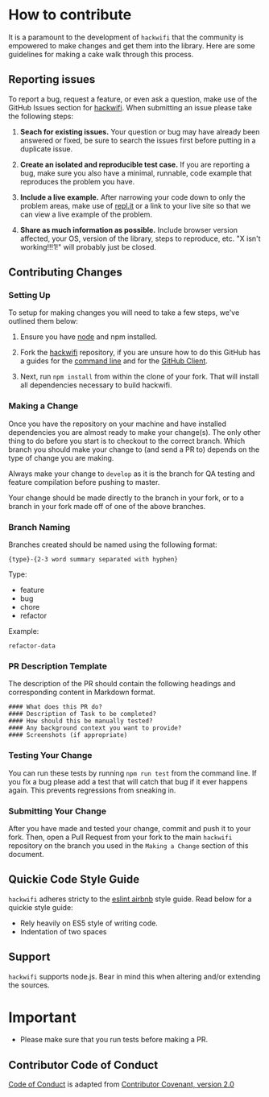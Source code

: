 # How to contribute

It is a paramount to the development of `hackwifi` that the community is empowered to make changes and get them into the library. Here are some guidelines for making a cake walk through this process.

## Reporting issues

To report a bug, request a feature, or even ask a question, make use of the GitHub Issues
section for [hackwifi][issues]. When submitting an issue please take the following steps:

1. **Seach for existing issues.** Your question or bug may have already been answered or fixed, be sure to search the issues first before putting in a duplicate issue.

2. **Create an isolated and reproducible test case.** If you are reporting a bug, make sure you also have a minimal, runnable, code example that reproduces the problem you have.

3. **Include a live example.** After narrowing your code down to only the problem areas, make use of [repl.it][repl] or a link to your live site so that we can view a live example of the problem.

4. **Share as much information as possible.** Include browser version affected, your OS, version of
   the library, steps to reproduce, etc. "X isn't working!!!1!" will probably just be closed.

## Contributing Changes

### Setting Up

To setup for making changes you will need to take a few steps, we've outlined them below:

1. Ensure you have [node][node] and npm installed.

2. Fork the [hackwifi][hackwifi] repository, if you are unsure how to do this GitHub has a guides for the [command line][fork-repo] and for the [GitHub Client][fork-client].

3. Next, run `npm install` from within the clone of your fork. That will install all dependencies necessary to build hackwifi.

### Making a Change

Once you have the repository on your machine and have installed dependencies you are almost ready to make your change(s). The only other thing to do before you start is to checkout to the correct branch. Which branch you should make your change to (and send a PR to) depends on the type of change you are making.

Always make your change to `develop` as it is the branch for QA testing and feature compilation before pushing to master.

Your change should be made directly to the branch in your fork, or to a branch in your fork made off of one of the above branches.

### Branch Naming

Branches created should be named using the following format:

```
{type}-{2-3 word summary separated with hyphen}
```

Type:

- feature
- bug
- chore
- refactor

Example:

```
refactor-data
```

### PR Description Template

The description of the PR should contain the following headings and corresponding content in Markdown format.

```
#### What does this PR do?
#### Description of Task to be completed?
#### How should this be manually tested?
#### Any background context you want to provide?
#### Screenshots (if appropriate)
```

### Testing Your Change

You can run these tests by running `npm run test` from the command line. If you fix a bug please add a test that will catch that bug if it ever happens again. This prevents regressions from sneaking in.

### Submitting Your Change

After you have made and tested your change, commit and push it to your fork. Then, open a Pull Request from your fork to the main `hackwifi` repository on the branch you used in the `Making a Change` section of this document.

## Quickie Code Style Guide

`hackwifi` adheres stricty to the [eslint airbnb](https://www.npmjs.com/package/eslint-config-airbnb-base) style guide. Read below for a quickie style guide:

- Rely heavily on ES5 style of writing code.
- Indentation of two spaces

[issues]: https://github.com/knowbee/hackwifi/issues
[hackwifi]: https://github.com/knowbee/hackwifi
[repl]: http://repl.it
[node]: https://nodejs.org/en/
[fork-repo]: https://help.github.com/articles/fork-a-repo/
[fork-client]: https://guides.github.com/activities/forking/

## Support

`hackwifi` supports node.js.
Bear in mind this when altering and/or extending the sources.

# Important

- Please make sure that you run tests before making a PR.

## Contributor Code of Conduct

[Code of Conduct](CONTRIBUTOR_CONVENANT.md) is adapted from [Contributor Covenant, version 2.0](http://contributor-covenant.org/version/2/0)
